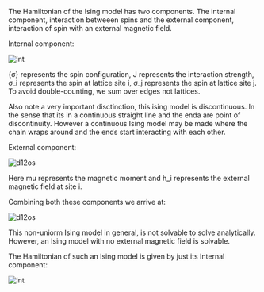 The Hamiltonian of the Ising model has two components. The internal component, interaction betweeen spins and the external component, interaction of spin with an external magnetic field. 


Internal component:



![int](https://user-images.githubusercontent.com/65448559/182865639-f954a395-1e0b-4a62-837c-afab031a7bb7.png)


{σ} represents the spin configuration, J represents the interaction strength, σ_i represents the spin at lattice site i, σ_j represents the spin at lattice site j. To avoid double-counting, we sum over edges not lattices.

Also note a very important disctinction, this ising model is discontinuous. In the sense that its in a continuous straight line and the enda are point of discontinuity. However a continuous Ising model may be made where the chain wraps around and the ends start interacting with each other.

External component:

![d12os](https://user-images.githubusercontent.com/65448559/182869125-e0ec8d47-e849-4af9-90b6-d1b303483fa0.png)

Here mu represents the magnetic moment and h_i represents the external magnetic field at site i.

Combining both these components we arrive at:

![d12os](https://user-images.githubusercontent.com/65448559/182870912-a054a317-07a6-473a-9e9d-4922e35ddcb2.png)

This non-uniorm Ising model in general, is not solvable to solve analytically. However, an Ising model with no external magnetic field is solvable.

The Hamiltonian of such an Ising model is given by just its Internal component:

![int](https://user-images.githubusercontent.com/65448559/182865639-f954a395-1e0b-4a62-837c-afab031a7bb7.png)








